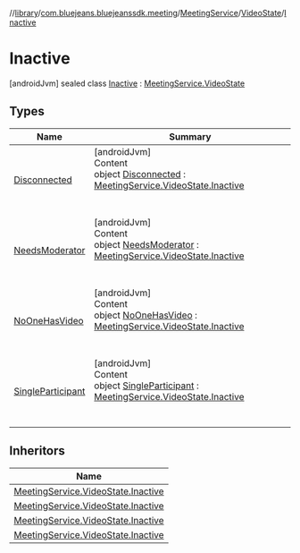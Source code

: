 //[library](../../../../../index.md)/[com.bluejeans.bluejeanssdk.meeting](../../../index.md)/[MeetingService](../../index.md)/[VideoState](../index.md)/[Inactive](index.md)



# Inactive  
 [androidJvm] sealed class [Inactive](index.md) : [MeetingService.VideoState](../index.md)   


## Types  
  
|  Name |  Summary | 
|---|---|
| <a name="com.bluejeans.bluejeanssdk.meeting/MeetingService.VideoState.Inactive.Disconnected///PointingToDeclaration/"></a>[Disconnected](-disconnected/index.md)| <a name="com.bluejeans.bluejeanssdk.meeting/MeetingService.VideoState.Inactive.Disconnected///PointingToDeclaration/"></a>[androidJvm]  <br>Content  <br>object [Disconnected](-disconnected/index.md) : [MeetingService.VideoState.Inactive](index.md)  <br><br><br>|
| <a name="com.bluejeans.bluejeanssdk.meeting/MeetingService.VideoState.Inactive.NeedsModerator///PointingToDeclaration/"></a>[NeedsModerator](-needs-moderator/index.md)| <a name="com.bluejeans.bluejeanssdk.meeting/MeetingService.VideoState.Inactive.NeedsModerator///PointingToDeclaration/"></a>[androidJvm]  <br>Content  <br>object [NeedsModerator](-needs-moderator/index.md) : [MeetingService.VideoState.Inactive](index.md)  <br><br><br>|
| <a name="com.bluejeans.bluejeanssdk.meeting/MeetingService.VideoState.Inactive.NoOneHasVideo///PointingToDeclaration/"></a>[NoOneHasVideo](-no-one-has-video/index.md)| <a name="com.bluejeans.bluejeanssdk.meeting/MeetingService.VideoState.Inactive.NoOneHasVideo///PointingToDeclaration/"></a>[androidJvm]  <br>Content  <br>object [NoOneHasVideo](-no-one-has-video/index.md) : [MeetingService.VideoState.Inactive](index.md)  <br><br><br>|
| <a name="com.bluejeans.bluejeanssdk.meeting/MeetingService.VideoState.Inactive.SingleParticipant///PointingToDeclaration/"></a>[SingleParticipant](-single-participant/index.md)| <a name="com.bluejeans.bluejeanssdk.meeting/MeetingService.VideoState.Inactive.SingleParticipant///PointingToDeclaration/"></a>[androidJvm]  <br>Content  <br>object [SingleParticipant](-single-participant/index.md) : [MeetingService.VideoState.Inactive](index.md)  <br><br><br>|


## Inheritors  
  
|  Name | 
|---|
| <a name="com.bluejeans.bluejeanssdk.meeting/MeetingService.VideoState.Inactive.SingleParticipant///PointingToDeclaration/"></a>[MeetingService.VideoState.Inactive](-single-participant/index.md)|
| <a name="com.bluejeans.bluejeanssdk.meeting/MeetingService.VideoState.Inactive.NoOneHasVideo///PointingToDeclaration/"></a>[MeetingService.VideoState.Inactive](-no-one-has-video/index.md)|
| <a name="com.bluejeans.bluejeanssdk.meeting/MeetingService.VideoState.Inactive.NeedsModerator///PointingToDeclaration/"></a>[MeetingService.VideoState.Inactive](-needs-moderator/index.md)|
| <a name="com.bluejeans.bluejeanssdk.meeting/MeetingService.VideoState.Inactive.Disconnected///PointingToDeclaration/"></a>[MeetingService.VideoState.Inactive](-disconnected/index.md)|

